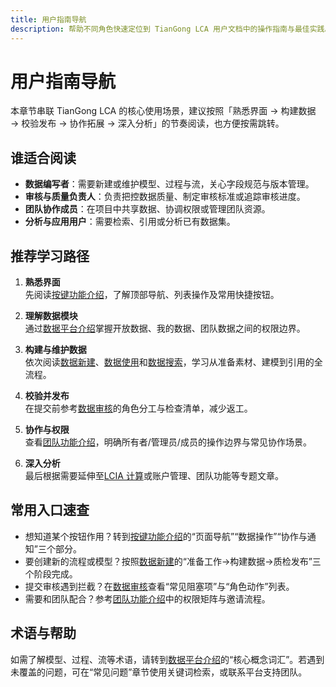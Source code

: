 ```yaml
---
title: 用户指南导航
description: 帮助不同角色快速定位到 TianGong LCA 用户文档中的操作指南与最佳实践。
---
```


# 用户指南导航

本章节串联 TianGong LCA 的核心使用场景，建议按照「熟悉界面 → 构建数据 → 校验发布 → 协作拓展 → 深入分析」的节奏阅读，也方便按需跳转。

## 谁适合阅读

- **数据编写者**：需要新建或维护模型、过程与流，关心字段规范与版本管理。
- **审核与质量负责人**：负责把控数据质量、制定审核标准或追踪审核进度。
- **团队协作成员**：在项目中共享数据、协调权限或管理团队资源。
- **分析与应用用户**：需要检索、引用或分析已有数据集。

## 推荐学习路径

1. **熟悉界面**  
   先阅读[按键功能介绍](./key-functions-introduction)，了解顶部导航、列表操作及常用快捷按钮。

2. **理解数据模块**  
   通过[数据平台介绍](./data)掌握开放数据、我的数据、团队数据之间的权限边界。

3. **构建与维护数据**  
   依次阅读[数据新建](./create-my-data)、[数据使用](./data-use)和[数据搜索](./search)，学习从准备素材、建模到引用的全流程。

4. **校验并发布**  
   在提交前参考[数据审核](./data-review)的角色分工与检查清单，减少返工。

5. **协作与权限**  
   查看[团队功能介绍](./team-function)，明确所有者/管理员/成员的操作边界与常见协作场景。

6. **深入分析**  
   最后根据需要延伸至[LCIA 计算](./lcia)或账户管理、团队功能等专题文章。

## 常用入口速查

- 想知道某个按钮作用？转到[按键功能介绍](./key-functions-introduction)的“页面导航”“数据操作”“协作与通知”三个部分。
- 要创建新的流程或模型？按照[数据新建](./create-my-data)的“准备工作→构建数据→质检发布”三个阶段完成。
- 提交审核遇到拦截？在[数据审核](./data-review)查看“常见阻塞项”与“角色动作”列表。
- 需要和团队配合？参考[团队功能介绍](./team-function)中的权限矩阵与邀请流程。

## 术语与帮助

如需了解模型、过程、流等术语，请转到[数据平台介绍](./data)的“核心概念词汇”。若遇到未覆盖的问题，可在“常见问题”章节使用关键词检索，或联系平台支持团队。

